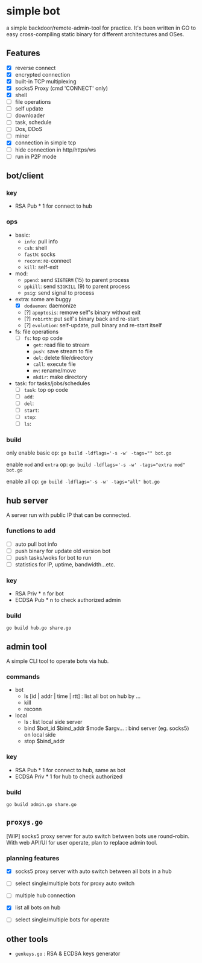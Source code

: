 # simple bot
a simple backdoor/remote-admin-tool for practice. It's been written in GO to easy cross-compiling static binary for different architectures and OSes.

## Features
* [x] reverse connect
* [x] encrypted connection
* [x] built-in TCP multiplexing
* [x] socks5 Proxy (cmd 'CONNECT' only)
* [x] shell
* [ ] file operations
* [ ] self update
* [ ] downloader
* [ ] task, schedule
* [ ] Dos, DDoS
* [ ] miner
* [x] connection in simple tcp
* [ ] hide connection in http/https/ws
* [ ] run in P2P mode

## bot/client

### key

* RSA Pub * 1 for connect to hub

### ops

* basic:
  * `info`: pull info
  * `csh`: shell
  * `fastN`: socks
  * `reconn`: re-connect
  * `kill`: self-exit
* mod:
  * `ppend`: send `SIGTERM` (15) to parent process
  * `ppkill`: send `SIGKILL` (9) to parent process
  * `psig`: send signal to process
* extra: some are buggy
  * [x] `dodaemon`: daemonize
  * [?] `apoptosis`: remove self's binary without exit
  * [?] `rebirth`: put self's binary back and re-start
  * [?] `evolution`: self-update, pull binary and re-start itself
* fs: file operations
  * [ ] `fs`: top op code
    * `get`: read file to stream
    * `push`: save stream to file
    * `del`: delete file/directory
    * `call`: execute file
    * `mv`: rename/move
    * `mkdir`: make directory
* task: for tasks/jobs/schedules
  * [ ] `task`: top op code
  * [ ] `add`:
  * [ ] `del`:
  * [ ] `start`:
  * [ ] `stop`:
  * [ ] `ls`:

### build

only enable basic op: `go build -ldflags='-s -w' -tags="" bot.go`

enable `mod` and `extra` op: `go build -ldflags='-s -w' -tags="extra mod" bot.go`

enable all op: `go build -ldflags='-s -w' -tags="all" bot.go`



## hub server

A server run with public IP that can be connected.

### functions to add

* [ ] auto pull bot info
* [ ] push binary for update old version bot
* [ ] push tasks/woks for bot to run
* [ ] statistics for IP, uptime, bandwidth...etc.

### key

* RSA Priv * n for bot
* ECDSA Pub * n to check authorized admin

### build

```
go build hub.go share.go
```


## admin tool

A simple CLI tool to operate bots via hub.

### commands

* bot
	* ls [id | addr | time | rtt] : list all bot on hub by ...
	* kill
	* reconn
* local 
	* ls : list local side server
	* bind $bot_id $bind_addr $mode $argv... : bind server (eg. socks5) on local side
	* stop $bind_addr


### key

* RSA Pub * 1 for connect to hub, same as bot
* ECDSA Priv * 1 for hub to check authorized


### build

```
go build admin.go share.go
```

## `proxys.go`
[WIP] socks5 proxy server for auto switch between bots use round-robin.
With web API/UI for user operate, plan to replace admin tool.

### planning features

* [x] socks5 proxy server with auto switch between all bots in a hub
* [ ] select single/multiple bots for proxy auto switch
* [ ] multiple hub connection
* [x] list all bots on hub
* [ ] select single/multiple bots for operate


## other tools

* `genkeys.go` : RSA & ECDSA keys generator


